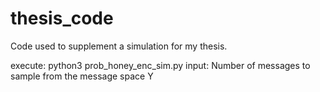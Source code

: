 # thesis_code
Code used to supplement a simulation for my thesis.

execute: python3 prob_honey_enc_sim.py
input: Number of messages to sample from the message space Y
